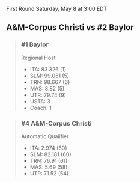 First Round
Saturday, May 8 at 3:00 EDT
## A&M-Corpus Christi vs #2 Baylor

> ### #1 Baylor  
> Regional Host  
> - ITA: 83.326 (1)  
> - SLM: 99.051 (5)  
> - TRN: 98.667 (6)  
> - MAS: 8.82 (5)  
> - UTR: 79.74 (9)  
> - USTA: 3  
> - Coach: 1  

> ### #4 A&M-Corpus Christi  
> Automatic Qualifier  
> - ITA: 2.974 (60)  
> - SLM: 82.181 (60)  
> - TRN: 76.91 (61)  
> - MAS: 5.69 (58)  
> - UTR: 71.52 (54)  